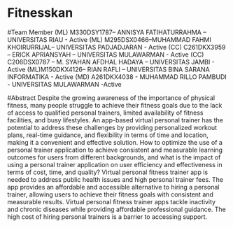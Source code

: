 # Fitnesskan




#Team Member
(ML)  M330DSY1787– ANNISYA FATIHATURRAHMA – UNIVERSITAS RIAU - Active
(ML) M295DSX0466–MUHAMMAD FAHMI KHOIRURRIJAL– UNIVERSITAS PADJADJARAN - Active
(CC)  C261DKX3959 – ERICK APRIANSYAH – UNIVERSITAS MULAWARMAN - Active
(CC)  C206DSX0787 – M. SYAHAN AFDHAL HADAYA – UNIVERSITAS JAMBI - Active
(ML)M150DKX4126– RIAN RAFLI – UNIVERSITAS BINA SARANA INFORMATIKA - Active
(MD) A261DKX4038 - MUHAMMAD RILLO PAMBUDI - UNIVERSITAS MULAWARMAN -Active


#Abstract
Despite the growing awareness of the importance of physical fitness, many people struggle to achieve their fitness goals due to the lack of access to qualified personal trainers, limited availability of fitness facilities, and busy lifestyles. An app-based virtual personal trainer has the potential to address these challenges by providing personalized workout plans, real-time guidance, and flexibility in terms of time and location, making it a convenient and effective solution.
How to optimize the use of a personal trainer application to achieve consistent and measurable learning outcomes for users from different backgrounds, and what is the impact of using a personal trainer application on user efficiency and effectiveness in terms of cost, time, and quality?
Virtual personal fitness trainer app is needed to address public health issues and high personal trainer fees. The app provides an affordable and accessible alternative to hiring a personal trainer, allowing users to achieve their fitness goals with consistent and measurable results. Virtual personal fitness trainer apps tackle inactivity and chronic diseases while providing affordable professional guidance. The high cost of hiring personal trainers is a barrier to accessing support.

